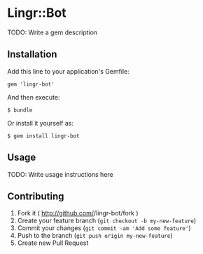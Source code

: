# Lingr::Bot

TODO: Write a gem description

## Installation

Add this line to your application's Gemfile:

    gem 'lingr-bot'

And then execute:

    $ bundle

Or install it yourself as:

    $ gem install lingr-bot

## Usage

TODO: Write usage instructions here

## Contributing

1. Fork it ( http://github.com/<my-github-username>/lingr-bot/fork )
2. Create your feature branch (`git checkout -b my-new-feature`)
3. Commit your changes (`git commit -am 'Add some feature'`)
4. Push to the branch (`git push origin my-new-feature`)
5. Create new Pull Request
